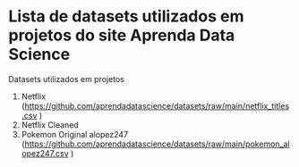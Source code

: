 # Lista de datasets utilizados em projetos do site Aprenda Data Science
Datasets utilizados em projetos
1. Netflix (https://github.com/aprendadatascience/datasets/raw/main/netflix_titles.csv )
2. Netflix Cleaned
3. Pokemon Original alopez247 (https://github.com/aprendadatascience/datasets/raw/main/pokemon_alopez247.csv )
